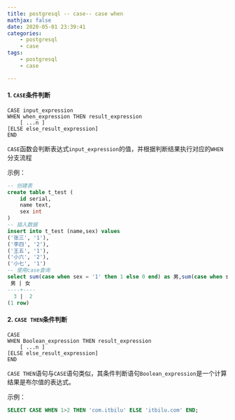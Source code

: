 ```yaml
---
title: postgresql -- case-- case when
mathjax: false
date: 2020-05-01 23:39:41
categories:
    - postgresql
    - case
tags:
    - postgresql
    - case

---
```


#### 1. `CASE`条件判断

```
CASE input_expression
WHEN when_expression THEN result_expression
    [ ...n ]
[ELSE else_result_expression]
END
```

`CASE`函数会判断表达式`input_expression`的值，并根据判断结果执行对应的`WHEN`分支流程

示例：

```sql
-- 创建表
create table t_test (
	id serial,
	name text,
	sex int
)
-- 插入数据
insert into t_test (name,sex) values 
('张三', '1'),
('李四', '2'),
('王五', '1'),
('小六', '2'),
('小七', '1')
-- 使用case查询
select sum(case when sex = '1' then 1 else 0 end) as 男,sum(case when sex='2' then 1 else 0 end)as 女 from t_test;
 男 | 女 
----+----
  3 |  2
(1 row)
```

#### 2. `CASE THEN`条件判断

```
CASE    
WHEN Boolean_expression THEN result_expression
    [ ...n ]
[ELSE else_result_expression]
END
```

`CASE THEN`语句与`CASE`语句类似，其条件判断语句`Boolean_expression`是一个计算结果是布尔值的表达式。

示例：

```sql
SELECT CASE WHEN 1>2 THEN 'com.itbilu' ELSE 'itbilu.com' END;
```

